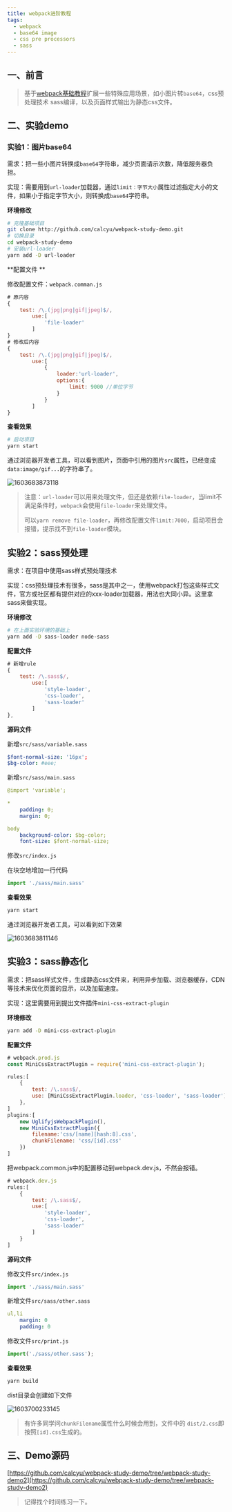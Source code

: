 ```yaml
---
title: webpack进阶教程
tags:
  - webpack
  - base64 image
  - css pre processors
  - sass
---
```



## 一、前言

>  基于[webpack基础教程]()扩展一些特殊应用场景，如小图片转`base64`，css预处理技术 sass编译，以及页面样式输出为静态css文件。



## 二、实验demo

### 实验1：图片base64

需求：把一些小图片转换成`base64`字符串，减少页面请示次数，降低服务器负担。

实现：需要用到`url-loader`加载器，通过`limit：字节大小`属性过滤指定大小的文件，如果小于指定字节大小，则转换成`base64`字符串。

**环境修改**

```bash
# 克隆基础项目
git clone http://github.com/calcyu/webpack-study-demo.git
# 切换目录
cd webpack-study-demo 
# 安装url-loader
yarn add -D url-loader

```

**配置文件 **

修改配置文件：`webpack.comman.js`

```javascript
# 原内容
{
    test: /\.(jpg|png|gif|jpeg)$/,
        use:[
            'file-loader'
        ]
}
# 修改后内容
{
    test: /\.(jpg|png|gif|jpeg)$/,
        use:[
            {
                loader:'url-loader',
                options:{
                    limit: 9000 //单位字节
                }
            }
        ]
}
```

**查看效果**

```bash
# 启动项目
yarn start
```

通过浏览器开发者工具，可以看到图片，页面中引用的图片`src`属性，已经变成`data:image/gif...`的字符串了。

![1603683873118](draft2020-10-26-webpack-tutorial.assets/1603683873118.png)

> 注意：`url-loader`可以用来处理文件，但还是依赖`file-loader`，当limit不满足条件时，`webpack`会使用`file-loader`来处理文件。
>
> 可以`yarn remove file-loader`，再修改配置文件`limit:7000`，启动项目会报错，提示找不到`file-loader`模块。



## 实验2：sass预处理

需求：在项目中使用sass样式预处理技术

实现：css预处理技术有很多，sass是其中之一，使用webpack打包这些样式文件，官方或社区都有提供对应的xxx-loader加载器，用法也大同小异。这里拿sass来做实现。

**环境修改**

```bash
# 在上面实验环境的基础上
yarn add -D sass-loader node-sass
```

**配置文件**

```javascript
# 新增rule
{
    test: /\.sass$/,
        use:[
            'style-loader',
            'css-loader',
            'sass-loader'
        ]
},
```

**源码文件**

新增`src/sass/variable.sass`

```yaml
$font-normal-size: '16px';
$bg-color: #eee;
```

新增`src/sass/main.sass`

```yaml
@import 'variable';
    
*
    padding: 0;
    margin: 0;

body
    background-color: $bg-color;
    font-size: $font-normal-size;
```

修改`src/index.js`

在块空地增加一行代码

```javascript
import './sass/main.sass'
```

**查看效果**

```bash
yarn start
```

通过浏览器开发者工具，可以看到如下效果

![1603683811146](draft2020-10-26-webpack-tutorial.assets/1603683811146.png)

## 实验3：sass静态化

需求：把sass样式文件，生成静态css文件来，利用异步加载、浏览器缓存，CDN等技术来优化页面的显示，以及加载速度。

实现：这里需要用到提出文件插件`mini-css-extract-plugin`

**环境修改**

```bash
yarn add -D mini-css-extract-plugin 
```

**配置文件**

```javascript
# webpack.prod.js
const MiniCssExtractPlugin = require('mini-css-extract-plugin');

rules:[
    {
        test: /\.sass$/,
        use: [MiniCssExtractPlugin.loader, 'css-loader', 'sass-loader']
    },
]
plugins:[
    new UglifyjsWebpackPlugin(),
    new MiniCssExtractPlugin({
        filename:'css/[name][hash:8].css',
        chunkFilename: 'css/[id].css'
    })
]
```
把webpack.common.js中的配置移动到webpack.dev.js，不然会报错。
```javascript
# webpack.dev.js
rules:[
    {
        test: /\.sass$/,
        use:[
            'style-loader',
            'css-loader',
            'sass-loader'
        ]
    }
]
```

**源码文件**

修改文件`src/index.js`

```javascript
import './sass/main.sass'
```

新增文件`src/sass/other.sass`

```yaml
ul,li
    margin: 0
    padding: 0
```

修改文件`src/print.js`

```javascript
import('./sass/other.sass');
```

**查看效果**

```bash
yarn build
```

dist目录会创建如下文件

![1603700233145](draft2020-10-26-webpack-tutorial.assets/1603700233145.png)

> 有许多同学问`chunkFilename`属性什么时候会用到，文件中的 `dist/2.css`即按照`[id].css`生成的。

## 三、Demo源码

[https://github.com/calcyu/webpack-study-demo/tree/webpack-study-demo2](https://github.com/calcyu/webpack-study-demo/tree/webpack-study-demo2)

> 记得找个时间练习一下。